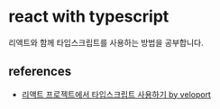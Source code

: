 # react with typescript
리액트와 함께 타입스크립트를 사용하는 방법을 공부합니다.

## references
* [리액트 프로젝트에서 타입스크립트 사용하기 by veloport](https://velog.io/@velopert/series/react-with-typescript)